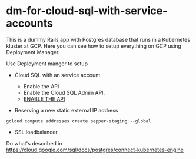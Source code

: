 # dm-for-cloud-sql-with-service-accounts

This is a dummy Rails app with Postgres database that runs in a Kubernetes kluster at GCP.
Here you can see how to setup everything on GCP using Deployment Manager.


Use Deployment manger to setup
* Cloud SQL with an service account
  - Enable the API
  - Enable the Cloud SQL Admin API.
  - [ENABLE THE API](https://console.cloud.google.com/flows/enableapi?apiid=sqladmin&redirect=https://console.cloud.google.com&_ga=2.112788804.-1901542352.1539335125&_gac=1.142207494.1540974947.EAIaIQobChMIk-3V_6Kw3gIVC7nACh0EUgqnEAAYASAAEgKbZvD_BwE)


* Reserving a new static external IP address
```
gcloud compute addresses create pepper-staging --global
```
* SSL loadbalancer

Do what's described in https://cloud.google.com/sql/docs/postgres/connect-kubernetes-engine
